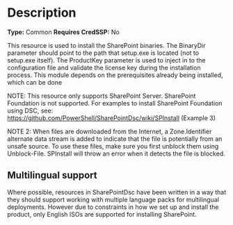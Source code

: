 # Description

**Type:** Common
**Requires CredSSP:** No

This resource is used to install the SharePoint binaries. The BinaryDir
parameter should point to the path that setup.exe is located (not to setup.exe
itself). The ProductKey parameter is used to inject in to the configuration
file and validate the license key during the installation process. This module
depends on the prerequisites already being installed, which can be done

NOTE:
This resource only supports SharePoint Server. SharePoint Foundation
is not supported. For examples to install SharePoint Foundation using DSC, see:
https://github.com/PowerShell/SharePointDsc/wiki/SPInstall (Example 3)

NOTE 2:
When files are downloaded from the Internet, a Zone.Identifier alternate data
stream is added to indicate that the file is potentially from an unsafe source.
To use these files, make sure you first unblock them using Unblock-File.
SPInstall will throw an error when it detects the file is blocked.

## Multilingual support

Where possible, resources in SharePointDsc have been written in a way that
they should support working with multiple language packs for multilingual
deployments. However due to constraints in how we set up and install the
product, only English ISOs are supported for installing SharePoint.
